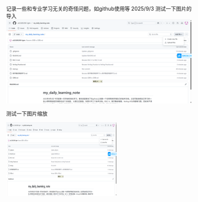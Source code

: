 记录一些和专业学习无关的奇怪问题，如github使用等
2025/9/3
测试一下图片的导入
![](images/测试图片.png)


测试一下图片缩放

<img src="images/测试图片.png" width="300" height="200" alt="缩小后的图片">

